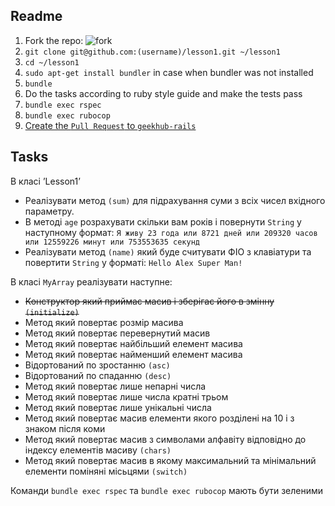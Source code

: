 Readme
-

1. Fork the repo: ![fork](http://kodi.wiki/images/d/d8/Github_fork.jpg)
2. `git clone git@github.com:(username)/lesson1.git ~/lesson1`
3. `cd ~/lesson1`
4. `sudo apt-get install bundler` in case when bundler was not installed
5. `bundle`
6. Do the tasks according to ruby style guide and make the tests pass
7. `bundle exec rspec`
8. `bundle exec rubocop`
9. [Create the `Pull Request` to `geekhub-rails`](https://help.github.com/articles/using-pull-requests/)

Tasks
-

В класі ’Lesson1’

- Реалізувати метод `(sum)` для підрахування суми з всіх чисел вхідного параметру.
- В методі `age` розрахувати скільки вам років і повернути `String` у наступному формат:
`Я живу 23 года или 8721 дней или 209320 часов или 12559226 минут или 753553635 секунд`
- Реалізувати метод `(name)` який буде считувати ФІО з клавіатури та повертити `String` у форматі:
`Hello Alex Super Man!`

В класі `MyArray` реалізувати наступне:

- ~~Конструктор який приймає масив і зберігає його в змінну `(initialize)`~~
- Метод який повертає розмір масива
- Метод який повертає перевернутий масив
- Метод який повертає найбільший елемент масива
- Метод який повертає найменший елемент масива
- Відортований по зростанню `(asc)`
- Відортований по спаданню `(desc)`
- Метод який повертає лише непарні числа
- Метод який повертає лише числа кратні трьом
- Метод який повертає лише унікальні числа
- Метод який повертає масив елементи якого розділені на 10 і з знаком після коми
- Метод який повертає масив з символами алфавіту відповідно до індексу елементів масиву `(chars)`
- Метод який повертає масив в якому максимальний та мінімальний елементи поміняні місьцями `(switch)`

Команди `bundle exec rspec` та `bundle exec rubocop` мають бути зеленими
